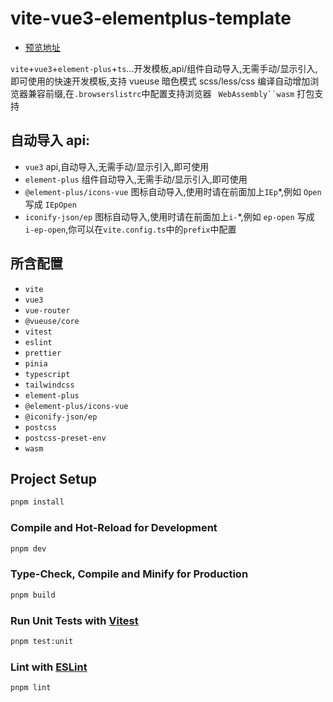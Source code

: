 # vite-vue3-elementplus-template

- [预览地址](https://mxyhi.github.io/vue3-element-plus-template/)

`vite`+`vue3`+`element-plus`+`ts`...开发模板,api/组件自动导入,无需手动/显示引入,即可使用的快速开发模板,支持 vueuse 暗色模式
scss/less/css 编译自动增加浏览器兼容前缀,在`.browserslistrc`中配置支持浏览器
` WebAssembly``wasm` 打包支持

## 自动导入 api:

- `vue3`
  api,自动导入,无需手动/显示引入,即可使用
- `element-plus`
  组件自动导入,无需手动/显示引入,即可使用
- `@element-plus/icons-vue`
  图标自动导入,使用时请在前面加上`IEp`\*,例如 `Open` 写成 `IEpOpen`
- `iconify-json/ep`
  图标自动导入,使用时请在前面加上`i-`\*,例如 `ep-open` 写成 `i-ep-open`,你可以在`vite.config.ts`中的`prefix`中配置

## 所含配置

- `vite`
- `vue3`
- `vue-router`
- `@vueuse/core`
- `vitest`
- `eslint`
- `prettier`
- `pinia`
- `typescript`
- `tailwindcss`
- `element-plus`
- `@element-plus/icons-vue`
- `@iconify-json/ep`
- `postcss`
- `postcss-preset-env`
- `wasm`

## Project Setup

```sh
pnpm install
```

### Compile and Hot-Reload for Development

```sh
pnpm dev
```

### Type-Check, Compile and Minify for Production

```sh
pnpm build
```

### Run Unit Tests with [Vitest](https://vitest.dev/)

```sh
pnpm test:unit
```

### Lint with [ESLint](https://eslint.org/)

```sh
pnpm lint
```
